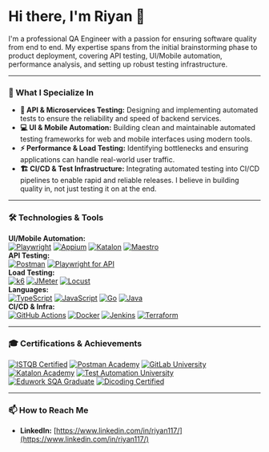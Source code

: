 # Hi there, I'm Riyan 👋

I'm a professional QA Engineer with a passion for ensuring software quality from end to end. My expertise spans from the initial brainstorming phase to product deployment, covering API testing, UI/Mobile automation, performance analysis, and setting up robust testing infrastructure.

---

### 🚀 What I Specialize In

*   **🧪 API & Microservices Testing:** Designing and implementing automated tests to ensure the reliability and speed of backend services.
*   **💻 UI & Mobile Automation:** Building clean and maintainable automated testing frameworks for web and mobile interfaces using modern tools.
*   **⚡ Performance & Load Testing:** Identifying bottlenecks and ensuring applications can handle real-world user traffic.
*   **🏗️ CI/CD & Test Infrastructure:** Integrating automated testing into CI/CD pipelines to enable rapid and reliable releases. I believe in building quality in, not just testing it on at the end.

---

### 🛠️ Technologies & Tools

<p align="left">
  <strong>UI/Mobile Automation:</strong><br>
  <a href="https://playwright.dev/" target="_blank"><img src="https://img.shields.io/badge/Playwright-2E8555?style=for-the-badge&logo=playwright&logoColor=white" alt="Playwright"></a>
  <a href="http://appium.io/" target="_blank"><img src="https://img.shields.io/badge/Appium-DA5943?style=for-the-badge&logo=appium&logoColor=white" alt="Appium"></a>
  <a href="https://katalon.com/" target="_blank"><img src="https://img.shields.io/badge/Katalon-5C4B8C?style=for-the-badge&logo=katalon-studio&logoColor=white" alt="Katalon"></a>
  <a href="https://maestro.mobile.dev/" target="_blank"><img src="https://img.shields.io/badge/Maestro-9C27B0?style=for-the-badge" alt="Maestro"></a>
  <br>
  <strong>API Testing:</strong><br>
  <a href="https://www.postman.com/" target="_blank"><img src="https://img.shields.io/badge/Postman-FF6C37?style=for-the-badge&logo=postman&logoColor=white" alt="Postman"></a>
  <a href="https://playwright.dev/docs/api-testing" target="_blank"><img src="https://img.shields.io/badge/Playwright%20(API)-2E8555?style=for-the-badge&logo=playwright&logoColor=white" alt="Playwright for API"></a>
  <br>
  <strong>Load Testing:</strong><br>
  <a href="https://k6.io/" target="_blank"><img src="https://img.shields.io/badge/k6-80B24A?style=for-the-badge&logo=k6&logoColor=white" alt="k6"></a>
  <a href="https://jmeter.apache.org/" target="_blank"><img src="https://img.shields.io/badge/JMeter-D22128?style=for-the-badge&logo=apachejmeter&logoColor=white" alt="JMeter"></a>
  <a href="https://locust.io/" target="_blank"><img src="https://img.shields.io/badge/Locust-88CC14?style=for-the-badge&logo=locust&logoColor=white" alt="Locust"></a>
  <br>
  <strong>Languages:</strong><br>
  <a href="https://www.typescriptlang.org/" target="_blank"><img src="https://img.shields.io/badge/TypeScript-3178C6?style=for-the-badge&logo=typescript&logoColor=white" alt="TypeScript"></a>
  <a href="https://developer.mozilla.org/en-US/docs/Web/JavaScript" target="_blank"><img src="https://img.shields.io/badge/JavaScript-F7DF1E?style=for-the-badge&logo=javascript&logoColor=black" alt="JavaScript"></a>
  <a href="https://go.dev/" target="_blank"><img src="https://img.shields.io/badge/Go-00ADD8?style=for-the-badge&logo=go&logoColor=white" alt="Go"></a>
  <a href="https://www.java.com/" target="_blank"><img src="https://img.shields.io/badge/Java-ED8B00?style=for-the-badge&logo=openjdk&logoColor=white" alt="Java"></a>
  <br>
  <strong>CI/CD & Infra:</strong><br>
  <a href="https://github.com/features/actions" target="_blank"><img src="https://img.shields.io/badge/GitHub%20Actions-2088FF?style=for-the-badge&logo=githubactions&logoColor=white" alt="GitHub Actions"></a>
  <a href="https://www.docker.com/" target="_blank"><img src="https://img.shields.io/badge/Docker-2496ED?style=for-the-badge&logo=docker&logoColor=white" alt="Docker"></a>
  <a href="https://www.jenkins.io/" target="_blank"><img src="https://img.shields.io/badge/Jenkins-D24939?style=for-the-badge&logo=jenkins&logoColor=white" alt="Jenkins"></a>
  <a href="https://www.terraform.io/" target="_blank"><img src="https://img.shields.io/badge/Terraform-7B42BC?style=for-the-badge&logo=terraform&logoColor=white" alt="Terraform"></a>
</p>

---

### 🎓 Certifications & Achievements

<p align="left">
  <a href="https://www.istqb.org/" target="_blank"><img src="https://img.shields.io/badge/ISTQB-Certified%20Tester-006699?style=for-the-badge&logo=istqb&logoColor=white" alt="ISTQB Certified"></a>
  <a href="https://www.postman.com/company/academy/" target="_blank"><img src="https://img.shields.io/badge/Postman-Academy%20Graduate-FF6C37?style=for-the-badge&logo=postman&logoColor=white" alt="Postman Academy"></a>
  <a href="https://about.gitlab.com/learn/" target="_blank"><img src="https://img.shields.io/badge/GitLab-University%20Graduate-FC6D26?style=for-the-badge&logo=gitlab&logoColor=white" alt="GitLab University"></a>
  <a href="https://katalon.com/academy/" target="_blank"><img src="https://img.shields.io/badge/Katalon-Academy%20Graduate-5C4B8C?style=for-the-badge&logo=katalon-studio&logoColor=white" alt="Katalon Academy"></a>
  <a href="https://testautomationu.applitools.com/" target="_blank"><img src="https://img.shields.io/badge/Test%20Automation-University-9C27B0?style=for-the-badge&logo=applitools&logoColor=white" alt="Test Automation University"></a>
  <a href="https://edu.work/" target="_blank"><img src="https://img.shields.io/badge/Eduwork-SQA%20Graduate-28A7E1?style=for-the-badge" alt="Eduwork SQA Graduate"></a>
  <a href="https://www.dicoding.com/" target="_blank"><img src="https://img.shields.io/badge/Dicoding-Certified-2D3E50?style=for-the-badge&logo=dicoding&logoColor=white" alt="Dicoding Certified"></a>
</p>

---

### 📫 How to Reach Me

*   **LinkedIn:** [https://www.linkedin.com/in/riyan117/](https://www.linkedin.com/in/riyan117/)
